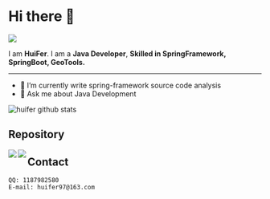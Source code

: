 
# Hi there 👋
[![](https://img.shields.io/badge/-@huifer-%23181717?style=flat-square&logo=github)](https://github.com/huifer)

I am **HuiFer**. I am a **Java Developer**,  **Skilled in SpringFramework, SpringBoot, GeoTools.**

---
- 🌱 I’m currently write spring-framework source code analysis
- 💬 Ask me about Java Development

![huifer github stats](https://github-readme-stats.vercel.app/api?username=huifer&show_icons=true&hide_border=true)


## Repository

<a href="https://github.com/huifer/tianditu-python">
  <img align="left" src="https://github-readme-stats.vercel.app/api/pin/?username=huifer&repo=tianditu-python" />
</a>
<a href="https://github.com/huifer/planar_algorithm">
  <img align="left" src="https://github-readme-stats.vercel.app/api/pin/?username=huifer&repo=planar_algorithm" />
</a>


## Contact

	QQ: 1187982580
	E-mail: huifer97@163.com
